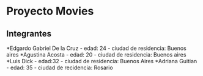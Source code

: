 # Proyecto Movies

## Integrantes

*Edgardo Gabriel De la Cruz - edad: 24 - ciudad de residencia: Buenos aires
*Agustina Acosta - edad: 20 - ciudad de residencia: Buenos aires
*Luis Dick - edad:32 - ciudad de residencia: Buenos Aires
*Adriana Guitian - edad: 35 - ciudad de recidencia: Rosario

